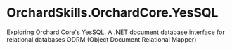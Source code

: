 # OrchardSkills.OrchardCore.YesSQL
Exploring Orchard Core's YesSQL. A .NET document database interface for relational databases ODRM (Object Document Relational Mapper)
